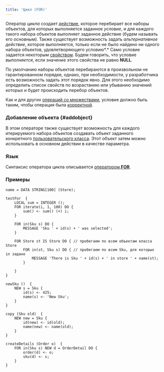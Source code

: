 ```yaml
---
title: 'Цикл (FOR)'
---
```


Оператор *цикла* создает [действие](Actions.md), которое перебирает все наборы объектов, для которых выполняется заданное *условие*, и для каждого такого набора объектов выполняет заданное действие (будем называть его *основным).* Также существует возможность задать *альтернативное действие*, которое выполняется, только если не было найдено ни одного набора объектов, удовлетворяющего условию*.* Само условие задается некоторым [свойством](Properties.md). Будем говорить, что условие *выполняется*, если значение этого свойства не равно **NULL**. 

По умолчанию наборы объектов перебираются в произвольном не гарантированном порядке, однако, при необходимости, у разработчика есть возможность задать этот порядок явно. Для этого необходимо определить список свойств по возрастанию или убыванию значений которых и будет происходить перебор объектов.

Как и для других [операций со множествами](Set_operations.md), условие должно быть таким, чтобы операция была [корректной](Set_operations.md#correct).

### Добавление объекта {#addobject}

В этом операторе также существует возможность для каждого итерируемого набора объектов создавать объект заданного конкретного [пользовательского класса](User_classes.md). Этот объект затем можно использовать в основном действии в качестве параметра.

### Язык

Синтаксис оператора цикла описывается [оператором **FOR**](FOR_operator.md).

### Примеры

```lsf
name = DATA STRING[100] (Store);

testFor  {
    LOCAL sum = INTEGER ();
    FOR iterate(i, 1, 100) DO {
        sum() <- sum() (+) i;
    }

    FOR in(Sku s) DO {
        MESSAGE 'Sku ' + id(s) + ' was selected';
    }

    FOR Store st IS Store DO { // пробегаем по всем объектам класса Store
        FOR in(st, Sku s) DO { // пробегаем по всем Sku, для которых in задано
            MESSAGE 'There is Sku ' + id(s) + ' in store ' + name(st);
        }

    }
}

newSku ()  {
    NEW s = Sku {
        id(s) <- 425;
        name(s) <- 'New Sku';
    }
}

copy (Sku old)  {
    NEW new = Sku {
        id(new) <- id(old);
        name(new) <- name(old);
    }
}

createDetails (Order o)  {
    FOR in(Sku s) NEW d = OrderDetail DO {
        order(d) <- o;
        sku(d) <- s;
    }
}
```
